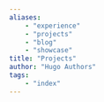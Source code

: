 ```yaml
---
aliases: 
    - "experience"
    - "projects"
    - "blog"
    - "showcase"
title: "Projects"
author: "Hugo Authors"
tags: 
    - "index"
---
```

